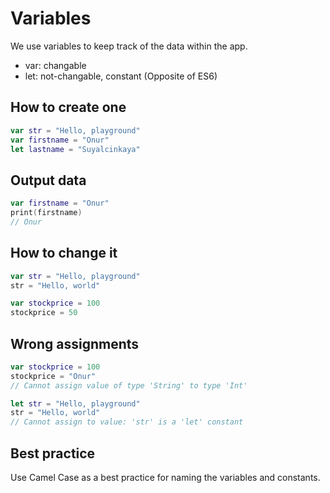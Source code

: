 # Variables

We use variables to keep track of the data within the app.

- var: changable
- let: not-changable, constant (Opposite of ES6)

## How to create one

```swift
var str = "Hello, playground"
var firstname = "Onur"
let lastname = "Suyalcinkaya"
```

## Output data

```swift
var firstname = "Onur"
print(firstname)
// Onur
```

## How to change it
```swift
var str = "Hello, playground"
str = "Hello, world"
```

```swift
var stockprice = 100
stockprice = 50
```

## Wrong assignments

```swift
var stockprice = 100
stockprice = "Onur"
// Cannot assign value of type 'String' to type 'Int'
```

```swift
let str = "Hello, playground"
str = "Hello, world"
// Cannot assign to value: 'str' is a 'let' constant
```

## Best practice

Use Camel Case as a best practice for naming the variables and constants.